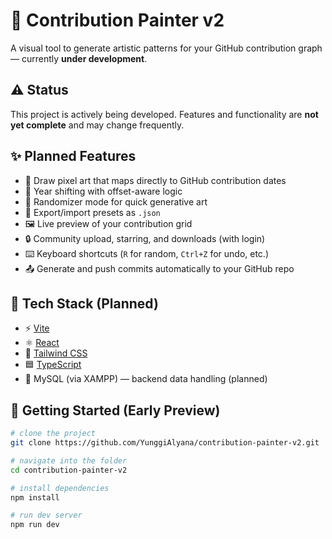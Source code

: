 # 🎨 Contribution Painter v2

A visual tool to generate artistic patterns for your GitHub contribution graph — currently **under development**.

## ⚠️ Status

This project is actively being developed. Features and functionality are **not yet complete** and may change frequently.

## ✨ Planned Features

- 🎯 Draw pixel art that maps directly to GitHub contribution dates
- 🔁 Year shifting with offset-aware logic
- 🎲 Randomizer mode for quick generative art
- 🔄 Export/import presets as `.json`
- 🖼️ Live preview of your contribution grid
- 🔒 Community upload, starring, and downloads (with login)
- ⌨️ Keyboard shortcuts (`R` for random, `Ctrl+Z` for undo, etc.)
- 📤 Generate and push commits automatically to your GitHub repo

## 🧱 Tech Stack (Planned)

- ⚡️ [Vite](https://vitejs.dev/)
- ⚛️ [React](https://react.dev/)
- 💨 [Tailwind CSS](https://tailwindcss.com/)
- 🟦 [TypeScript](https://www.typescriptlang.org/)
- 🐘 MySQL (via XAMPP) — backend data handling (planned)

## 🚀 Getting Started (Early Preview)

```bash
# clone the project
git clone https://github.com/YunggiAlyana/contribution-painter-v2.git

# navigate into the folder
cd contribution-painter-v2

# install dependencies
npm install

# run dev server
npm run dev
